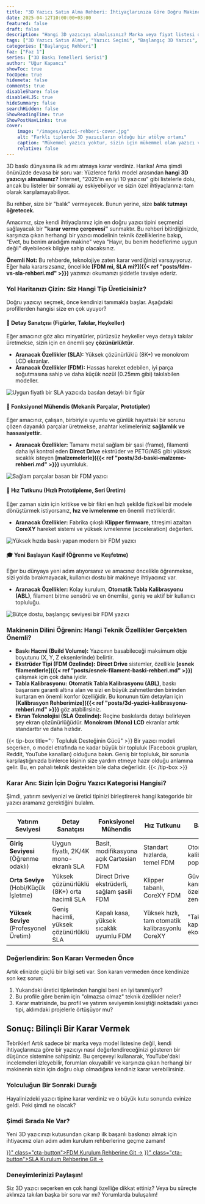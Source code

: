 ```yaml
---
title: "3D Yazıcı Satın Alma Rehberi: İhtiyaçlarınıza Göre Doğru Makineyi Nasıl Seçersiniz?"
date: 2025-04-12T10:00:00+03:00
featured: false
draft: false
description: "Hangi 3D yazıcıyı almalısınız? Marka veya fiyat listesi değil, ihtiyaçlarınıza göre doğru yazıcı tipini seçmenizi sağlayacak, zamanla eskimeyecek bir karar verme rehberi."
tags: ["3D Yazıcı Satın Alma", "Yazıcı Seçimi", "Başlangıç 3D Yazıcı", "FDM Seçimi", "SLA Seçimi", "3D Yazıcı Özellikleri", "Teknik İpuçları"]
categories: ["Başlangıç Rehberi"]
faz: ["Faz 1"]
series: ["3D Baskı Temelleri Serisi"]
author: "Uğur Kapancı"
showToc: true
TocOpen: true
hidemeta: false
comments: true
disableShare: false
disableHLJS: true
hideSummary: false
searchHidden: false
ShowReadingTime: true
ShowPostNavLinks: true
cover:
    image: "/images/yazici-rehberi-cover.jpg"
    alt: "Farklı tiplerde 3D yazıcıların olduğu bir atölye ortamı"
    caption: "Mükemmel yazıcı yoktur, sizin için mükemmel olan yazıcı vardır."
    relative: false
---
```


3D baskı dünyasına ilk adımı atmaya karar verdiniz. Harika! Ama şimdi önünüzde devasa bir soru var: Yüzlerce farklı model arasından **hangi 3D yazıcıyı almalısınız?** İnternet, "2025'in en iyi 10 yazıcısı" gibi listelerle dolu, ancak bu listeler bir sonraki ay eskiyebiliyor ve sizin özel ihtiyaçlarınızı tam olarak karşılamayabiliyor.

Bu rehber, size bir "balık" vermeyecek. Bunun yerine, size **balık tutmayı öğretecek.**

Amacımız, size kendi ihtiyaçlarınız için en doğru yazıcı tipini seçmenizi sağlayacak bir **"karar verme çerçevesi"** sunmaktır. Bu rehberi bitirdiğinizde, karşınıza çıkan herhangi bir yazıcı modelinin teknik özelliklerine bakıp, "Evet, bu benim aradığım makine" veya "Hayır, bu benim hedeflerime uygun değil" diyebilecek bilgiye sahip olacaksınız.

**Önemli Not:** Bu rehberde, teknolojiye zaten karar verdiğinizi varsayıyoruz. Eğer hala kararsızsanız, öncelikle **[FDM mi, SLA mi?]({{< ref "posts/fdm-vs-sla-rehberi.md" >}})** yazımızı okumanızı şiddetle tavsiye ederiz.

### Yol Haritanızı Çizin: Siz Hangi Tip Üreticisiniz?

Doğru yazıcıyı seçmek, önce kendinizi tanımakla başlar. Aşağıdaki profillerden hangisi size en çok uyuyor?

#### 🎨 Detay Sanatçısı (Figürler, Takılar, Heykeller)
Eğer amacınız göz alıcı minyatürler, pürüzsüz heykeller veya detaylı takılar üretmekse, sizin için en önemli şey **çözünürlüktür**.
* **Aranacak Özellikler (SLA):** Yüksek çözünürlüklü (8K+) ve monokrom LCD ekranlar.
* **Aranacak Özellikler (FDM):** Hassas hareket edebilen, iyi parça soğutmasına sahip ve daha küçük nozül (0.25mm gibi) takılabilen modeller.

![Uygun fiyatlı bir SLA yazıcıda basılan detaylı bir figür](/images/profil-sla-butce.jpg "Detay sanatçıları için uygun fiyatlı SLA yazıcılar harika bir başlangıçtır.")

#### 🔧 Fonksiyonel Mühendis (Mekanik Parçalar, Prototipler)
Eğer amacınız, çalışan, birbiriyle uyumlu ve günlük hayattaki bir sorunu çözen dayanıklı parçalar üretmekse, anahtar kelimeleriniz **sağlamlık ve hassasiyettir**.
* **Aranacak Özellikler:** Tamamı metal sağlam bir şasi (frame), filamenti daha iyi kontrol eden **Direct Drive** ekstrüder ve PETG/ABS gibi yüksek sıcaklık isteyen **[malzemelerle]({{< ref "posts/3d-baski-malzeme-rehberi.md" >}})** uyumluluk.

![Sağlam parçalar basan bir FDM yazıcı](/images/profil-fdm-saglam.jpg "Fonksiyonel mühendisler için dayanıklılık ve malzeme uyumluluğu önceliklidir.")

#### 🚀 Hız Tutkunu (Hızlı Prototipleme, Seri Üretim)
Eğer zaman sizin için kritikse ve bir fikri en hızlı şekilde fiziksel bir modele dönüştürmek istiyorsanız, **hız ve ivmelenme** en önemli metriklerdir.
* **Aranacak Özellikler:** Fabrika çıkışlı **Klipper firmware**, titreşimi azaltan **CoreXY** hareket sistemi ve yüksek ivmelenme (acceleration) değerleri.

![Yüksek hızda baskı yapan modern bir FDM yazıcı](/images/profil-fdm-hizli.jpg "Hız tutkunları için Klipper ve CoreXY gibi teknolojiler fark yaratır.")

#### 🎓 Yeni Başlayan Kaşif (Öğrenme ve Keşfetme)
Eğer bu dünyaya yeni adım atıyorsanız ve amacınız öncelikle öğrenmekse, sizi yolda bırakmayacak, kullanıcı dostu bir makineye ihtiyacınız var.
* **Aranacak Özellikler:** Kolay kurulum, **Otomatik Tabla Kalibrasyonu (ABL)**, filament bitme sensörü ve en önemlisi, geniş ve aktif bir kullanıcı topluluğu.

![Bütçe dostu, başlangıç seviyesi bir FDM yazıcı](/images/profil-fdm-butce.jpg "Yeni başlayanlar için bütçe dostu ve topluluğu geniş FDM yazıcılar idealdir.")

### Makinenin Dilini Öğrenin: Hangi Teknik Özellikler Gerçekten Önemli?

* **Baskı Hacmi (Build Volume):** Yazıcının basabileceği maksimum obje boyutunu (X, Y, Z eksenlerinde) belirtir.
* **Ekstrüder Tipi (FDM Özelinde):** **Direct Drive** sistemler, özellikle **[esnek filamentlerle]({{< ref "posts/esnek-filament-baski-rehberi.md" >}})** çalışmak için çok daha iyidir.
* **Tabla Kalibrasyonu:** **Otomatik Tabla Kalibrasyonu (ABL)**, baskı başarısını garanti altına alan ve sizi en büyük zahmetlerden birinden kurtaran en önemli konfor özelliğidir. Bu konunun tüm detayları için **[Kalibrasyon Rehberimize]({{< ref "posts/3d-yazici-kalibrasyonu-rehberi.md" >}})** göz atabilirsiniz.
* **Ekran Teknolojisi (SLA Özelinde):** Reçine baskılarda detayı belirleyen şey ekran çözünürlüğüdür. **Monokrom (Mono) LCD** ekranlar artık standarttır ve daha hızlıdır.

{{< tip-box title="💡 Topluluk Desteğinin Gücü" >}}
Bir yazıcı modeli seçerken, o model etrafında ne kadar büyük bir topluluk (Facebook grupları, Reddit, YouTube kanalları) olduğuna bakın. Geniş bir topluluk, bir sorunla karşılaştığınızda binlerce kişinin size yardım etmeye hazır olduğu anlamına gelir. Bu, en pahalı teknik destekten bile daha değerlidir.
{{< /tip-box >}}

### Karar Anı: Sizin İçin Doğru Yazıcı Kategorisi Hangisi?

Şimdi, yatırım seviyenizi ve üretici tipinizi birleştirerek hangi kategoride bir yazıcı aramanız gerektiğini bulalım.

<table class="summary-table printer-matrix">
    <thead>
        <tr>
            <th>Yatırım Seviyesi</th>
            <th>Detay Sanatçısı</th>
            <th>Fonksiyonel Mühendis</th>
            <th>Hız Tutkunu</th>
            <th>Yeni Başlayan Kaşif</th>
        </tr>
    </thead>
    <tbody>
        <tr>
            <td><strong>Giriş Seviyesi</strong><br>(Öğrenme odaklı)</td>
            <td>Uygun fiyatlı, 2K/4K mono-ekranlı SLA</td>
            <td>Basit, modifikasyona açık Cartesian FDM</td>
            <td>Standart hızlarda, temel FDM</td>
            <td>Otomatik kalibrasyonlu, popüler FDM</td>
        </tr>
        <tr>
            <td><strong>Orta Seviye</strong><br>(Hobi/Küçük İşletme)</td>
            <td>Yüksek çözünürlüklü (8K+) orta hacimli SLA</td>
            <td>Direct Drive ekstrüderli, sağlam şasili FDM</td>
            <td>Klipper tabanlı, CoreXY FDM</td>
            <td>Güvenilirliği kanıtlanmış, özellikleri zengin FDM</td>
        </tr>
        <tr>
            <td><strong>Yüksek Seviye</strong><br>(Profesyonel Üretim)</td>
            <td>Geniş hacimli, yüksek çözünürlüklü SLA</td>
            <td>Kapalı kasa, yüksek sıcaklık uyumlu FDM</td>
            <td>Yüksek hızlı, tam otomatik kalibrasyonlu CoreXY</td>
            <td>"Tak-çalıştır" kapalı ekosistemler</td>
        </tr>
    </tbody>
</table>

### Değerlendirin: Son Kararı Vermeden Önce

Artık elinizde güçlü bir bilgi seti var. Son kararı vermeden önce kendinize son kez sorun:
1.  Yukarıdaki üretici tiplerinden hangisi beni en iyi tanımlıyor?
2.  Bu profile göre benim için "olmazsa olmaz" teknik özellikler neler?
3.  Karar matrisinde, bu profil ve yatırım seviyemin kesiştiği noktadaki yazıcı tipi, aklımdaki projelerle örtüşüyor mu?

## Sonuç: Bilinçli Bir Karar Vermek

Tebrikler! Artık sadece bir marka veya model listesine değil, kendi ihtiyaçlarınıza göre bir yazıcıyı nasıl değerlendireceğinizi gösteren bir düşünce sistemine sahipsiniz. Bu çerçeveyi kullanarak, YouTube'daki incelemeleri izleyebilir, forumları okuyabilir ve karşınıza çıkan herhangi bir makinenin sizin için doğru olup olmadığına kendiniz karar verebilirsiniz.

### Yolculuğun Bir Sonraki Durağı

Hayalinizdeki yazıcı tipine karar verdiniz ve o büyük kutu sonunda evinize geldi. Peki şimdi ne olacak?

<div class="post-cta-box">
<h3>Şimdi Sırada Ne Var?</h3>
<p>Yeni 3D yazıcınızı kutusundan çıkarıp ilk başarılı baskınızı almak için ihtiyacınız olan adım adım kurulum rehberlerine geçme zamanı!</p>
<a href="{{< ref "posts/fdm-yazici-ilk-kurulum-rehberi.md" >}}" class="cta-button">FDM Kurulum Rehberine Git →</a>
<a href="{{< ref "posts/sla-yazici-kurulum-guvenlik-rehberi.md" >}}" class="cta-button">SLA Kurulum Rehberine Git →</a>
</div>

### Deneyimlerinizi Paylaşın!
Siz 3D yazıcı seçerken en çok hangi özelliğe dikkat ettiniz? Veya bu süreçte aklınıza takılan başka bir soru var mı? Yorumlarda buluşalım!